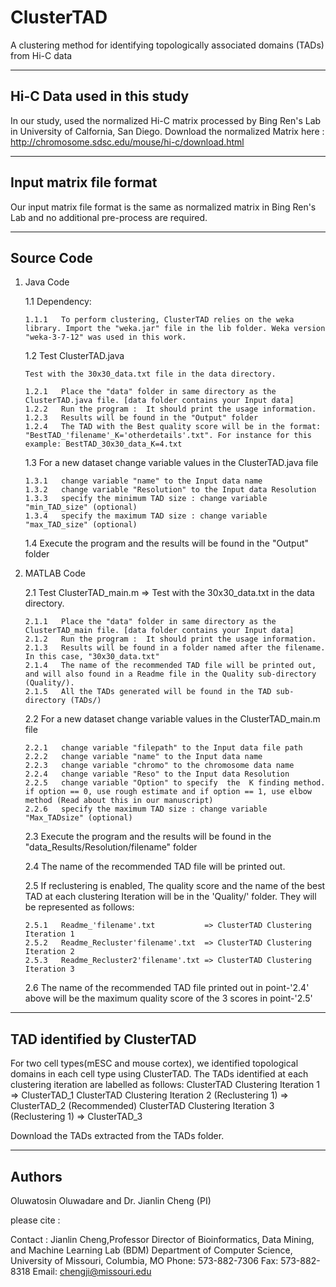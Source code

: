 # ClusterTAD
A clustering method for identifying topologically associated domains (TADs) from Hi-C data

-----------------------------------------------------------
Hi-C Data used in this study
-----------------------------------------------------------
In our study, used the normalized Hi-C  matrix processed by Bing Ren's Lab in University of Calfornia, San Diego. 
Download the normalized Matrix here : http://chromosome.sdsc.edu/mouse/hi-c/download.html

-----------------------------------------------------------
Input matrix file format
-----------------------------------------------------------
Our input matrix file format is the same as normalized matrix in Bing Ren's Lab and no additional pre-process are required.

-----------------------------------------------------------
Source Code
-----------------------------------------------------------

1.	Java Code
	
	1.1 Dependency: 
	
		1.1.1	To perform clustering, ClusterTAD relies on the weka library. Import the "weka.jar" file in the lib folder. Weka version "weka-3-7-12" was used in this work.
		
	1.2 Test ClusterTAD.java			
			
		Test with the 30x30_data.txt file in the data directory.
		
		1.2.1	Place the "data" folder in same directory as the ClusterTAD.java file. [data folder contains your Input data]
		1.2.2 	Run the program :  It should print the usage information.
		1.2.3	Results will be found in the "Output" folder
		1.2.4	The TAD with the Best quality score will be in the format: "BestTAD_'filename'_K='otherdetails'.txt". For instance for this example: BestTAD_30x30_data_K=4.txt
					
		
	1.3 For a new dataset change variable values in the ClusterTAD.java file
	
		1.3.1	change variable "name" to the Input data name
		1.3.2	change variable "Resolution" to the Input data Resolution		
		1.3.3	specify the minimum TAD size : change variable "min_TAD_size" (optional)
		1.3.4	specify the maximum TAD size : change variable "max_TAD_size" (optional)
	
	1.4 Execute the program and the results will be found in the "Output" folder
		

		
2.	MATLAB Code

	2.1 Test ClusterTAD_main.m => Test with the 30x30_data.txt in the data directory.
	
		2.1.1	Place the "data" folder in same directory as the ClusterTAD_main file. [data folder contains your Input data]
		2.1.2 	Run the program :  It should print the usage information.
		2.1.3	Results will be found in a folder named after the filename. In this case, "30x30_data.txt"
		2.1.4	The name of the recommended TAD file will be printed out, and will also found in a Readme file in the Quality sub-directory (Quality/).
		2.1.5	All the TADs generated will be found in the TAD sub-directory (TADs/)
		
	
		
	2.2 For a new dataset change variable values in the ClusterTAD_main.m file
	
		2.2.1	change variable "filepath" to the Input data file path	
		2.2.2	change variable "name" to the Input data name
		2.2.3	change variable "chromo" to the chromosome data name
		2.2.4	change variable "Reso" to the Input data Resolution		
		2.2.5	change variable "Option" to specify  the  K finding method. if option == 0, use rough estimate and if option == 1, use elbow method (Read about this in our manuscript)
		2.2.6	specify the maximum TAD size : change variable "Max_TADsize" (optional)
	
	
	2.3 Execute the program and the results will be found in the  "data_Results/Resolution/filename" folder
	
	2.4 The name of the recommended TAD file will be printed out.
	
	2.5 If reclustering is enabled, The quality score and the name of the best TAD at each clustering Iteration will be in the 'Quality/' folder. They will be represented as follows:
	
		2.5.1	Readme_'filename'.txt 			=> ClusterTAD Clustering Iteration 1
		2.5.2	Readme_Recluster'filename'.txt 	=> ClusterTAD Clustering Iteration 2
		2.5.3	Readme_Recluster2'filename'.txt => ClusterTAD Clustering Iteration 3
	
	2.6 The name of the recommended TAD file  printed out in point-'2.4' above will be the maximum quality score of the 3 scores in point-'2.5'
		
		
-----------------------------------------------------------
TAD identified by ClusterTAD
-----------------------------------------------------------
For two cell types(mESC and mouse cortex), we identified topological domains in each cell type using ClusterTAD. 
The TADs identified at each clustering iteration are labelled as follows:
ClusterTAD Clustering Iteration 1					 => ClusterTAD_1
ClusterTAD Clustering Iteration 2 (Reclustering 1)  => ClusterTAD_2 (Recommended)
ClusterTAD Clustering Iteration 3 (Reclustering 1)	 => ClusterTAD_3

Download the TADs extracted from the TADs folder. 

-----------------------------------------------------------
Authors
-----------------------------------------------------------
Oluwatosin Oluwadare and Dr. Jianlin Cheng (PI)

please cite :

Contact : 
								Jianlin Cheng,Professor
			Director of Bioinformatics, Data Mining, and Machine Learning Lab (BDM) 
							Department of Computer Science,
						University of Missouri, Columbia, MO
						Phone: 573-882-7306		Fax: 573-882-8318
							Email: chengji@missouri.edu

